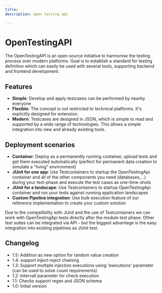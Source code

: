 ```yaml
---
title: 
description: open testing api

---
```


# OpenTestingAPI

The OpenTestingAPI is an open source initiative to harmonise the testing process over modern platforms. 
Goal is to establish a standard for testing definition which can easily be used with several tools, supporting backend and frontend development.

## Features

* **Simple**: Develop and apply testcases can be performed by nearby everyone
* **Flexible**: The concept is not restricted to technical platforms. It's explicitly designed for extension. 
* **Modern**: Testcases are designed in JSON, which is simple to read and supported by a wide range of technologies. This allows a simple integration into new and already existing tools.

## Deployment scenarios
* **Container**: Deploy as a permanently running container, upload tests and get them executed automatically (perfect for permanent data creation to simulate a "living" environment)
* **JUnit for one app**: Use Testcontainers to startup the OpenTestingApi container and all of the other components you need (databases,...) during your test-phase and execute the test cases as one-time-shots
* **JUnit for a landscape**: Use Testcontainers to startup OpenTestingApi container and run your tests against running application landscapes
* **Custom Pipeline integration**: Use bulk execution feature of our reference implementation to create your custom solution

Due to the compatibility with JUnit and the use of Testcontainers we can work with OpenTestingApi tests directly after the module test phase. Other test suites can be integrated via API - but the biggest advantage is the easy integration into existing pipelines as JUnit test.

## Changelog

* 1.5: Addition as new option for random value creation 
* 1.4: support inject-inject chaining
* 1.3: Support multiple injection executions using 'executions' parameter (can be used to solve count requirements)
* 1.2: Intervall parameter for check execution
* 1.1: Checks support regex and JSON schema
* 1.0: Initial version

